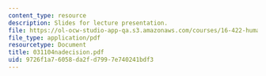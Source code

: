 ```yaml
---
content_type: resource
description: Slides for lecture presentation.
file: https://ol-ocw-studio-app-qa.s3.amazonaws.com/courses/16-422-human-supervisory-control-of-automated-systems-spring-2004/9726f1a76058da2fd7997e740241bdf3_031104nadecision.pdf
file_type: application/pdf
resourcetype: Document
title: 031104nadecision.pdf
uid: 9726f1a7-6058-da2f-d799-7e740241bdf3
---
```


